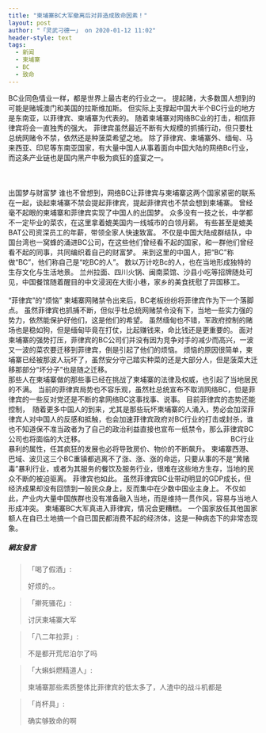 ```yaml
---
title: "柬埔寨BC大军撤离后对菲造成致命因素！"
layout: post
author: "「灵武刁德一」 on 2020-01-12 11:02"
header-style: text
tags:
  - 新闻
  - 柬埔寨
  - BC
  - 致命
---
```


BC业同色情业一样，都是世界上最古老的行业之一。
提起赌，大多数国人想到的可能是赌城澳门和美国的拉斯维加斯。
但实际上支撑起中国大半个BC行业的地方是东南亚，以菲律宾、柬埔寨为代表的。
随着柬埔寨对网络BC业的打击，相信菲律宾将会一直独秀的强大。
菲律宾虽然最近不断有大规模的抓捕行动，但只要杜总统网赌令不禁，依然还是种菠菜希望之地。
除了菲律宾、柬埔寨外、缅甸、马来西亚、印尼等东南亚国家，有大量中国人从事着面向中国大陆的网络Bc行业，而这条产业链也是国内黑产中极为疯狂的盛宴之一。
&nbsp; &nbsp; &nbsp; &nbsp; &nbsp; &nbsp; &nbsp; &nbsp; &nbsp; &nbsp; &nbsp; &nbsp; &nbsp; &nbsp; &nbsp; &nbsp; &nbsp; &nbsp; &nbsp; &nbsp; &nbsp; &nbsp; &nbsp; &nbsp; &nbsp; &nbsp; &nbsp; &nbsp; &nbsp; &nbsp; &nbsp; &nbsp; &nbsp; &nbsp; &nbsp; &nbsp; &nbsp; &nbsp; &nbsp; &nbsp; &nbsp;&nbsp;
&nbsp; &nbsp; &nbsp; &nbsp; &nbsp; &nbsp; &nbsp; &nbsp; &nbsp; &nbsp; &nbsp; &nbsp; &nbsp; &nbsp; &nbsp; &nbsp; &nbsp; &nbsp; &nbsp; &nbsp; &nbsp; &nbsp; &nbsp; &nbsp; &nbsp; &nbsp; &nbsp; &nbsp; &nbsp; &nbsp; &nbsp; &nbsp; &nbsp; &nbsp; &nbsp; &nbsp; &nbsp; &nbsp; &nbsp; &nbsp; &nbsp; &nbsp; &nbsp; &nbsp; &nbsp; &nbsp; &nbsp; &nbsp; &nbsp; &nbsp;
<br>
<br>
出国梦与财富梦
谁也不曾想到，网络BC让菲律宾与柬埔寨这两个国家紧密的联系在一起，谈起柬埔寨不禁会提起菲律宾，提起菲律宾也不禁会想到柬埔寨。
曾经毫不起眼的柬埔寨和菲律宾实现了中国人的出国梦。
众多没有一技之长，中学都不一定毕业的菜农，在这里拿着媲美国内一线城市的白领月薪。
有些甚至是媲美BAT公司资深员工的年薪，带领全家人快速致富。
不仅是中国大陆成群结队，中国台湾也一窝蜂的涌进BC公司，在这些他们曾经看不起的国家，和一群他们曾经看不起的同事，共同编织着自己的财富梦。
来到这里的中国人，把“BC”称做“BC”，他们称自己是“吃BC的人”。
数以万计吃Bc的人，也在当地形成独特的生存文化与生活地景。
兰州拉面、四川火锅、闽南菜馆、沙县小吃等招牌随处可见，中国餐馆随着醒目的中文浸润在大街小巷，家乡的美食抚慰了异国移工。
&nbsp; &nbsp; &nbsp; &nbsp; &nbsp; &nbsp; &nbsp; &nbsp; &nbsp; &nbsp; &nbsp; &nbsp; &nbsp; &nbsp; &nbsp; &nbsp; &nbsp; &nbsp; &nbsp; &nbsp; &nbsp; &nbsp; &nbsp; &nbsp; &nbsp; &nbsp; &nbsp; &nbsp; &nbsp; &nbsp; &nbsp; &nbsp; &nbsp; &nbsp; &nbsp; &nbsp; &nbsp; &nbsp; &nbsp; &nbsp;
<br>
“菲律宾”的“烦恼”
柬埔寨网赌禁令出来后，BC老板纷纷将菲律宾作为下一个落脚点。
虽然菲律宾也抓捕不断，但似乎杜总统网赌禁令没有下，当地一些实力强的势力，依然能保护好他们，这是他们的希望。
虽然缅甸也不错，军政府控制的赌场也是稳如狗，但是缅甸毕竟在打仗，比起赚钱来，命比钱还是更重要的。
面对柬埔寨的强势打压，菲律宾的BC公司们并没有因为竞争对手的减少而高兴，一波又一波的菜农要迁移到菲律宾，倒是引起了他们的烦恼。
烦恼的原因很简单，柬埔寨已经被那波人玩坏了，虽然安分守己踏实种菜的还是大部分人，但是菠菜大迁移那部分“坏分子”也是随之迁移。
<br>
那些人在柬埔寨做的那些事已经在挑战了柬埔寨的法律及权威，也引起了当地居民的不满。
当前的菲律宾局势也不容乐观，虽然杜总统宣布不取消网络BC，但是菲律宾的一些反对党还是不断的拿网络BC这事找事、说事。
目前菲律宾的态势还能控制，　随着更多中国人的到来，尤其是那些玩坏柬埔寨的人涌入，势必会加深菲律宾人对中国人的反感和抵触，也会加速菲律宾政府对BC行业的打击或封杀，谁也不知道保不准当政者为了自己的政治利益直接也宣布一纸禁令，那么菲律宾BC公司也将面临的大迁移。
&nbsp; &nbsp; &nbsp; &nbsp; &nbsp; &nbsp; &nbsp; &nbsp; &nbsp; &nbsp; &nbsp; &nbsp; &nbsp; &nbsp; &nbsp; &nbsp; &nbsp; &nbsp; &nbsp; &nbsp; &nbsp; &nbsp; &nbsp; &nbsp; &nbsp; &nbsp; &nbsp; &nbsp; &nbsp; &nbsp; &nbsp; &nbsp; &nbsp; &nbsp; &nbsp; &nbsp; &nbsp;
BC行业暴利的属性，任其疯狂的发展也必将导致房价、物价的不断飙升。
柬埔寨西港、巴域、波贝这三个BC重镇都逃离不了涨、涨、涨的命运，只要从事的不是“黄赌毒”暴利行业，或者为其服务的餐饮及服务行业，很难在这些地方生存，当地的民众不断的被迫驱离。
菲律宾也如此。
虽然菲律宾BC业带动明显的GDP成长，但经济成果却没有回馈到一般民众身上，反而集中在少数中国业主身上。
不仅如此，产业内大量中国族群也没有准备融入当地，而是维持一贯作风，容易与当地人形成冲突。
柬埔寨BC大军真进入菲律宾，情况会更糟糕。
一个国家放任其他国家额人在自已土地搞一个自已国民都消费不起的经济体，这是一种病态下的非常态现象。
<input type="hidden" value="菲乐园提供"><br>

##### 網友發言 
> 「喝了假酒」:
> <p>好烦的。。</p>

> 「擀死骚花」:
> <p>讨厌柬埔寨大军</p>

> 「八二年拉菲」:
> <p>不是都开荒尼泊尔了吗</p>

> 「大蝌蚪燃精道人」:
> <p>柬埔寨那些素质整体比菲律宾的低太多了，人渣中的战斗机都是</p>

> 「肖杯具」:
> <p>确实够致命的啊</p>



